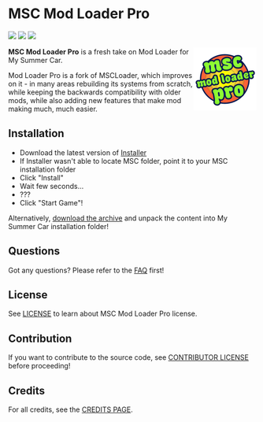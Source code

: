 # MSC Mod Loader Pro

[![](https://img.shields.io/github/downloads/MSCLoaderPro/MSCModLoaderPro/total?style=for-the-badge)](https://github.com/MSCLoaderPro/MSCModLoaderPro/releases)
[![](https://img.shields.io/github/v/release/MSCLoaderPro/MSCModLoaderPro?style=for-the-badge)](https://github.com/MSCLoaderPro/MSCModLoaderPro/releases)
[![](https://img.shields.io/tokei/lines/github/MSCLoaderPro/MSCModLoaderPro?style=for-the-badge)]()

<img align="right" src="Media/logo.png" alt="icon" width=128 />

**MSC Mod Loader Pro** is a fresh take on Mod Loader for My Summer Car.

Mod Loader Pro is a fork of MSCLoader, which improves on it - in many areas rebuilding its systems from scratch, while keeping the backwards compatibility with older mods, while also adding new features that make mod making much, much easier.

## Installation

- Download the latest version of [Installer](https://mscloaderpro.github.io/docs/#/Download)
- If Installer wasn't able to locate MSC folder, point it to your MSC installation folder
- Click "Install"
- Wait few seconds...
- ???
- Click "Start Game"!

Alternatively, [download the archive](https://github.com/MSCLoaderPro/MSCModLoaderPro/releases/) and unpack the content into My Summer Car installation folder!

## Questions

Got any questions? Please refer to the [FAQ](https://mscloaderpro.github.io/docs/#/FAQ) first!

## License

See [LICENSE](LICENSE.md) to learn about MSC Mod Loader Pro license.

## Contribution

If you want to contribute to the source code, see [CONTRIBUTOR LICENSE](CONTRIBUTOR_LICENSE.md) before proceeding!

## Credits

For all credits, see the [CREDITS PAGE](https://mscloaderpro.github.io/docs/#/Credits).
